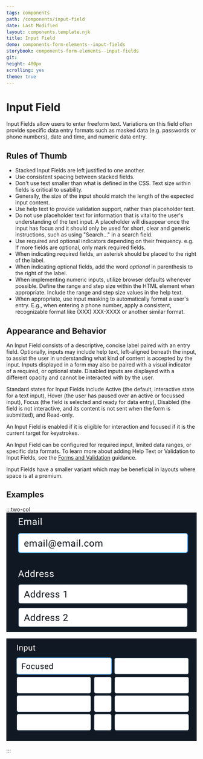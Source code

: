 ```yaml
---
tags: components
path: /components/input-field
date: Last Modified
layout: components.template.njk
title: Input Field
demo: components-form-elements--input-fields
storybook: components-form-elements--input-fields
git:
height: 400px
scrolling: yes
theme: true
---
```


# Input Field

Input Fields allow users to enter freeform text. Variations on this field often provide specific data entry formats such as masked data (e.g. passwords or phone numbers), date and time, and numeric data entry.

## Rules of Thumb

- Stacked Input Fields are left justified to one another.
- Use consistent spacing between stacked fields.
- Don't use text smaller than what is defined in the CSS. Text size within fields is critical to usability.
- Generally, the size of the input should match the length of the expected input content.
- Use help text to provide validation support, rather than placeholder text.
- Do not use placeholder text for information that is vital to the user's understanding of the text input. A placeholder will disappear once the input has focus and it should only be used for short, clear and generic instructions, such as using "Search..." in a search field.
- Use required and optional indicators depending on their frequency. e.g. If more fields are optional, only mark required fields.
- When indicating required fields, an asterisk should be placed to the right of the label.
- When indicating optional fields, add the word _optional_ in parenthesis to the right of the label.
- When implementing numeric inputs, utilize browser defaults whenever possible. Define the range and step size within the HTML element when appropriate. Include the range and step size values in the help text.
- When appropriate, use input masking to automatically format a user's entry. E.g., when entering a phone number, apply a consistent, recognizable format like (XXX) XXX-XXXX or another similar format.

## Appearance and Behavior

An Input Field consists of a descriptive, concise label paired with an entry field. Optionally, inputs may include help text, left-aligned beneath the input, to assist the user in understanding what kind of content is accepted by the input. Inputs displayed in a form may also be paired with a visual indicator of a required, or optional state. Disabled inputs are displayed with a different opacity and cannot be interacted with by the user.

Standard states for Input Fields include Active (the default, interactive state for a text input), Hover (the user has paused over an active or focussed input), Focus (the field is selected and ready for data entry), Disabled (the field is not interactive, and its content is not sent when the form is submitted), and Read-only.

An Input Field is enabled if it is eligible for interaction and focused if it is the current target for keystrokes.

An Input Field can be configured for required input, limited data ranges, or specific data formats. To learn more about adding Help Text or Validation to Input Fields, see the [Forms and Validation](/patterns/forms-and-validation) guidance.

Input Fields have a smaller variant which may be beneficial in layouts where space is at a premium.

## Examples

:::two-col
![Do: Design a well organized form with logical, clearly labeled groupings.](/img/components/input-fields-do-1.png "Do: Design a well organized form with logical, clearly labeled groupings.")

![Don’t: Design a long form without labels, splits, or groupings.](/img/components/input-fields-dont-1.png "Don’t: Design a long form without labels, splits, or groupings.")

:::
